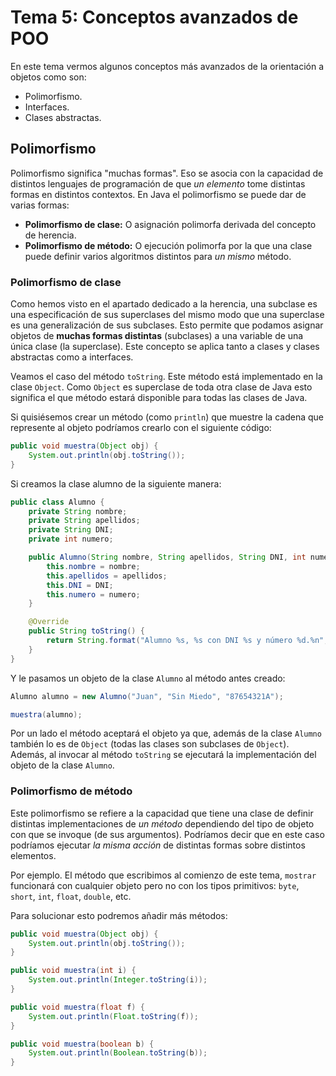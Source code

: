 # Tema 5: Conceptos avanzados de POO

En este tema vermos algunos conceptos más avanzados de la orientación a objetos como son:

* Polimorfismo.
* Interfaces.
* Clases abstractas.

## Polimorfismo

Polimorfismo significa "muchas formas". Eso se asocia con la capacidad de distintos lenguajes de programación de que *un elemento* tome distintas formas en distintos contextos.
En Java el polimorfismo se puede dar de varias formas:

* **Polimorfismo de clase:** O asignación polimorfa derivada del concepto de herencia.
* **Polimorfismo de método:** O ejecución polimorfa por la que una clase puede definir varios algoritmos distintos para *un mismo* método.

### Polimorfismo de clase

Como hemos visto en el apartado dedicado a la herencia, una subclase es una especificación de sus superclases del mismo modo que una superclase es una generalización de sus subclases. Esto permite que podamos asignar objetos de **muchas formas distintas** (subclases) a una variable de una única clase (la superclase).
Este concepto se aplica tanto a clases y clases abstractas como a interfaces.

Veamos el caso del método `toString`. Este método está implementado en la clase `Object`. Como `Object` es superclase de toda otra clase de Java esto significa el que método estará disponible para todas las clases de Java.

Si quisiésemos crear un método (como `println`) que muestre la cadena que represente al objeto podríamos crearlo con el siguiente código:

```java
public void muestra(Object obj) {
    System.out.println(obj.toString());
}
```

Si creamos la clase alumno de la siguiente manera:


```java
public class Alumno {
    private String nombre;
    private String apellidos;
    private String DNI;
    private int numero;

    public Alumno(String nombre, String apellidos, String DNI, int numero) {
        this.nombre = nombre;
        this.apellidos = apellidos;
        this.DNI = DNI;
        this.numero = numero;
    }

    @Override
    public String toString() {
        return String.format("Alumno %s, %s con DNI %s y número %d.%n", apellidos, nombre, DNI, numero);
    }
}
```

Y le pasamos un objeto de la clase `Alumno` al método antes creado:

```java
Alumno alumno = new Alumno("Juan", "Sin Miedo", "87654321A");

muestra(alumno);
```

Por un lado el método aceptará el objeto ya que, además de la clase `Alumno` también lo es de `Object` (todas las clases son subclases de `Object`). Además, al invocar al método `toString` se ejecutará la implementación del objeto de la clase `Alumno`.

### Polimorfismo de método

Este polimorfismo se refiere a la capacidad que tiene una clase de definir distintas implementaciones de *un método* dependiendo del tipo de objeto con que se invoque (de sus argumentos). Podríamos decir que en este caso podríamos ejecutar *la misma acción* de distintas formas sobre distintos elementos.

Por ejemplo. El método que escribimos al comienzo de este tema, `mostrar` funcionará con cualquier objeto pero no con los tipos primitivos: `byte`, `short`, `int`, `float`, `double`, etc.

Para solucionar esto podremos añadir más métodos:

```java
public void muestra(Object obj) {
    System.out.println(obj.toString());
}

public void muestra(int i) {
    System.out.println(Integer.toString(i));
}

public void muestra(float f) {
    System.out.println(Float.toString(f));
}

public void muestra(boolean b) {
    System.out.println(Boolean.toString(b));
}
```